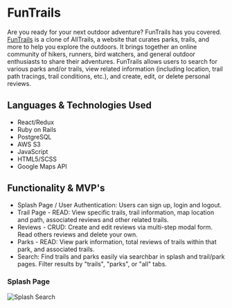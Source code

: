 # FunTrails

Are you ready for your next outdoor adventure? FunTrails has you covered. [FunTrails](https://fun-trails.herokuapp.com/) is a clone of AllTrails, a website that curates parks, trails, and more to help you explore the outdoors. It brings together an online community of hikers, runners, bird watchers, and general outdoor enthusiasts to share their adventures. FunTrails allows users to search for various parks and/or trails, view related information (including location, trail path tracings, trail conditions, etc.), and create, edit, or delete personal reviews. 

## Languages & Technologies Used
  * React/Redux
  * Ruby on Rails
  * PostgreSQL
  * AWS S3
  * JavaScript
  * HTML5/SCSS
  * Google Maps API

## Functionality & MVP's
  * Splash Page / User Authentication: Users can sign up, login and logout.
  * Trail Page - READ: View specific trails, trail information, map location and path, associated reviews and other related trails.
  * Reviews - CRUD: Create and edit reviews via multi-step modal form. Read others reviews and delete your own.
  * Parks - READ: View park information, total reviews of trails within that park, and associated trails. 
  * Search: Find trails and parks easily via searchbar in splash and trail/park pages. Filter results by "trails", "parks", or "all" tabs.

### Splash Page

![Splash Search](file:///Users/seanodea/Desktop/SplashSearch.png)
